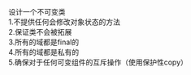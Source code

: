 设计一个不可变类</br>
1.不提供任何会修改对象状态的方法</br>
2.保证类不会被拓展</br>
3.所有的域都是final的</br>
4.所有的域都是私有的</br>
5.确保对于任何可变组件的互斥操作（使用保护性copy）</br>
